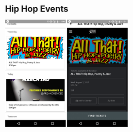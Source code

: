 # Hip Hop Events


<img src="images/main_page.png" width="200">

<img src="images/event_page.png" width="200">

